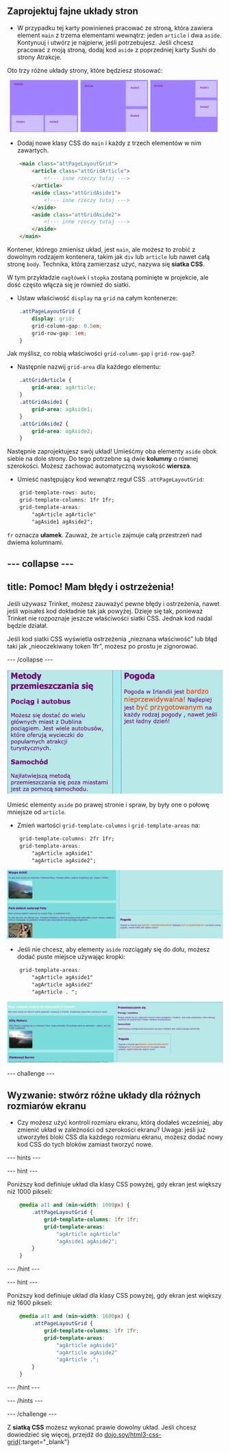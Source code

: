 ## Zaprojektuj fajne układy stron

+ W przypadku tej karty powinieneś pracować ze stroną, która zawiera element `main` z trzema elementami wewnątrz: jeden `article` i dwa `aside`. Kontynuuj i utwórz je najpierw, jeśli potrzebujesz. Jeśli chcesz pracować z moją stroną, dodaj kod `aside` z poprzedniej karty Sushi do strony Atrakcje. 

Oto trzy różne układy strony, które będziesz stosować:

![](images/cssGridLayouts.png)

+ Dodaj nowe klasy CSS do `main` i każdy z trzech elementów w nim zawartych.

```html
    <main class="attPageLayoutGrid">
        <article class="attGridArticle">
            <!--- inne rzeczy tutaj --->
        </article>
        <aside class="attGridAside1">
            <!--- inne rzeczy tutaj --->
        </aside>
        <aside class="attGridAside2">
            <!--- inne rzeczy tutaj --->
        </aside>
    </main>
```

Kontener, którego zmienisz układ, jest `main`, ale możesz to zrobić z dowolnym rodzajem kontenera, takim jak `div` lub `article` lub nawet całą stronę `body`. Technika, którą zamierzasz użyć, nazywa się **siatka CSS**.

W tym przykładzie `nagłówek` i `stopka` zostaną pominięte w projekcie, ale dość często włącza się je również do siatki.

+ Ustaw właściwość `display` na `grid` na całym kontenerze:

```css
    .attPageLayoutGrid {
        display: grid;
        grid-column-gap: 0.5em;
        grid-row-gap: 1em;
    }
```

Jak myślisz, co robią właściwości `grid-column-gap` i `grid-row-gap`?

+ Następnie nazwij `grid-area` dla każdego elementu: 

```css
    .attGridArticle {
        grid-area: agArticle;
    }
    .attGridAside1 {
        grid-area: agAside1;
    }
    .attGridAside2 {
        grid-area: agAside2;
    }
```

Następnie zaprojektujesz swój układ! Umieśćmy oba elementy `aside` obok siebie na dole strony. Do tego potrzebne są dwie **kolumny** o równej szerokości. Możesz zachować automatyczną wysokość **wiersza**.

+ Umieść następujący kod wewnątrz reguł CSS `.attPageLayoutGrid`:

```css
    grid-template-rows: auto;
    grid-template-columns: 1fr 1fr;
    grid-template-areas: 
        "agArticle agArticle"
        "agAside1 agAside2";
```

`fr` oznacza **ułamek**. Zauważ, że `article` zajmuje całą przestrzeń nad dwiema kolumnami.

--- collapse ---
---
title: Pomoc! Mam błędy i ostrzeżenia!
---

Jeśli używasz Trinket, możesz zauważyć pewne błędy i ostrzeżenia, nawet jeśli wpisałeś kod dokładnie tak jak powyżej. Dzieje się tak, ponieważ Trinket nie rozpoznaje jeszcze właściwości siatki CSS. Jednak kod nadal będzie działał.

Jeśli kod siatki CSS wyświetla ostrzeżenia „nieznana właściwość” lub błąd taki jak „nieoczekiwany token 1fr”, możesz po prostu je zignorować.

--- /collapse ---

![Boki (asides) są u dołu obok siebie](images/cssGridAsidesAtBottom.png)

Umieść elementy `aside` po prawej stronie i spraw, by były one o połowę mniejsze od `article`.

+ Zmień wartości `grid-template-columns` i `grid-template-areas` na:

```css
    grid-template-columns: 2fr 1fr;
    grid-template-areas: 
        "agArticle agAside1"
        "agArticle agAside2";
```

![Boki (asides) są na dole po prawej stronie](images/cssGridAsidesOnRight.png)

+ Jeśli nie chcesz, aby elementy `aside` rozciągały się do dołu, możesz dodać puste miejsce używając kropki: 

```css
    grid-template-areas: 
        "agArticle agAside1"
        "agArticle agAside2"
        "agArticle . ";
```

![Boki (asides) po prawej i nie rozciągnięte](images/cssGridAsidesTopRight.png)

--- challenge ---

## Wyzwanie: stwórz różne układy dla różnych rozmiarów ekranu

+ Czy możesz użyć kontroli rozmiaru ekranu, którą dodałeś wcześniej, aby zmienić układ w zależności od szerokości ekranu? Uwaga: jeśli już utworzyłeś bloki CSS dla każdego rozmiaru ekranu, możesz dodać nowy kod CSS do tych bloków zamiast tworzyć nowe.

--- hints ---

--- hint ---

Poniższy kod definiuje układ dla klasy CSS powyżej, gdy ekran jest większy niż 1000 pikseli:

```css
    @media all and (min-width: 1000px) {
        .attPageLayoutGrid {
            grid-template-columns: 1fr 1fr;
            grid-template-areas: 
                "agArticle agArticle"
                "agAside1 agAside2";
        }
    }  
```

--- /hint ---

--- hint ---

Poniższy kod definiuje układ dla klasy CSS powyżej, gdy ekran jest większy niż 1600 pikseli:

```css
    @media all and (min-width: 1600px) {
        .attPageLayoutGrid {
            grid-template-columns: 1fr 1fr;
            grid-template-areas: 
                "agArticle agAside1"
                "agArticle agAside2"
                "agArticle .";
        }
    }  
```

--- /hint ---

--- /hints ---

--- /challenge ---

Z **siatką CSS** możesz wykonać prawie dowolny układ. Jeśli chcesz dowiedzieć się więcej, przejdź do [dojo.soy/html3-css-grid](http://dojo.soy/html3-css-grid){:target="_blank"}
